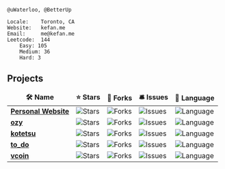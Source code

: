```
@uWaterloo, @BetterUp

Locale:    Toronto, CA
Website:   kefan.me
Email:     me@kefan.me
Leetcode:  144
    Easy: 105
    Medium: 36
    Hard: 3
```

<h2>Projects</h3>
<table>
  <thead align="center">
    <tr border: none;>
      <td><b>🛠 Name</b></td>
      <td><b>⭐ Stars</b></td>
      <td><b>🍴 Forks</b></td>
      <td><b>🛎 Issues</b></td>
      <td><b>📖 Language</b></td>
    </tr>
  </thead>
  <tbody>
    <tr>
      <td><a href="https://github.com/k27dong/mywebsite"><b>Personal Website</b></a></td>
      <td><img alt="Stars" src="https://img.shields.io/github/stars/k27dong/mywebsite?style=flat-square&labelColor=343b41"/></td>
      <td><img alt="Forks" src="https://img.shields.io/github/forks/k27dong/mywebsite?style=flat-square&labelColor=343b41"/></td>
      <td><img alt="Issues" src="https://img.shields.io/github/issues/k27dong/mywebsite?style=flat-square&labelColor=343b41"/></td>
      <td><img alt="Language" src="https://img.shields.io/github/languages/top/k27dong/mywebsite?style=flat-square&labelColor=343b41"/></td>
    </tr>
    <tr>
      <td><a href="https://github.com/k27dong/Ozy"><b>ozy</b></a></td>
      <td><img alt="Stars" src="https://img.shields.io/github/stars/k27dong/Ozy?style=flat-square&labelColor=343b41"/></td>
      <td><img alt="Forks" src="https://img.shields.io/github/forks/k27dong/Ozy?style=flat-square&labelColor=343b41"/></td>
      <td><img alt="Issues" src="https://img.shields.io/github/issues/k27dong/Ozy?style=flat-square&labelColor=343b41"/></td>
      <td><img alt="Language" src="https://img.shields.io/github/languages/top/k27dong/Ozy?style=flat-square&labelColor=343b41"/></td>
    </tr>
    <tr>
      <td><a href="https://github.com/k27dong/kotetsu"><b>kotetsu</b></a></td>
      <td><img alt="Stars" src="https://img.shields.io/github/stars/k27dong/kotetsu?style=flat-square&labelColor=343b41"/></td>
      <td><img alt="Forks" src="https://img.shields.io/github/forks/k27dong/kotetsu?style=flat-square&labelColor=343b41"/></td>
      <td><img alt="Issues" src="https://img.shields.io/github/issues/k27dong/kotetsu?style=flat-square&labelColor=343b41"/></td>
      <td><img alt="Language" src="https://img.shields.io/github/languages/top/k27dong/kotetsu?style=flat-square&labelColor=343b41"/></td>
    </tr>
    <tr>
      <td><a href="https://github.com/k27dong/to_do"><b>to_do</b></a></td>
      <td><img alt="Stars" src="https://img.shields.io/github/stars/k27dong/to_do?style=flat-square&labelColor=343b41"/></td>
      <td><img alt="Forks" src="https://img.shields.io/github/forks/k27dong/to_do?style=flat-square&labelColor=343b41"/></td>
      <td><img alt="Issues" src="https://img.shields.io/github/issues/k27dong/to_do?style=flat-square&labelColor=343b41"/></td>
      <td><img alt="Language" src="https://img.shields.io/github/languages/top/k27dong/to_do?style=flat-square&labelColor=343b41"/></td>
    </tr>
    <tr>
      <td><a href="https://github.com/k27dong/vcoin"><b>vcoin</b></a></td>
      <td><img alt="Stars" src="https://img.shields.io/github/stars/k27dong/vcoin?style=flat-square&labelColor=343b41"/></td>
      <td><img alt="Forks" src="https://img.shields.io/github/forks/k27dong/vcoin?style=flat-square&labelColor=343b41"/></td>
      <td><img alt="Issues" src="https://img.shields.io/github/issues/k27dong/vcoin?style=flat-square&labelColor=343b41"/></td>
      <td><img alt="Language" src="https://img.shields.io/github/languages/top/k27dong/vcoin?style=flat-square&labelColor=343b41"/></td>
    </tr>
  </tbody>
</table>